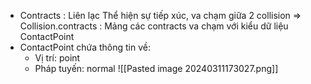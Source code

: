 - Contracts : Liên lạc
Thể hiện sự tiếp xúc, va chạm giữa 2 collision
=> Collision.contracts : Mảng các contracts va chạm với kiểu dữ liệu ContactPoint
- ContactPoint chứa thông tin về:
	- Vị trí: point
	- Pháp tuyến: normal
![[Pasted image 20240311173027.png]]